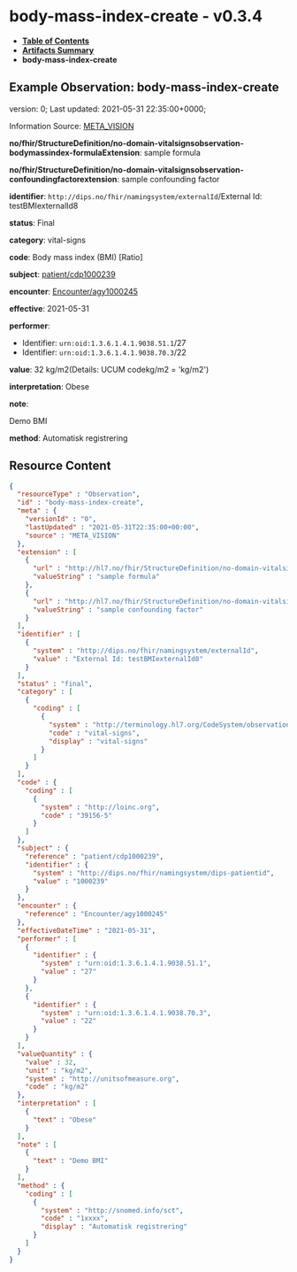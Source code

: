 # body-mass-index-create - v0.3.4

* [**Table of Contents**](toc.md)
* [**Artifacts Summary**](artifacts.md)
* **body-mass-index-create**

## Example Observation: body-mass-index-create

version: 0; Last updated: 2021-05-31 22:35:00+0000; 

Information Source: [META_VISION](https://simplifier.net/resolve?scope=hl7.fhir.no.basis@2.2.2&canonical=http://fhir.org/packages/hl7.fhir.no.basis/META_VISION)

**no/fhir/StructureDefinition/no-domain-vitalsignsobservation-bodymassindex-formulaExtension**: sample formula

**no/fhir/StructureDefinition/no-domain-vitalsignsobservation-confoundingfactorextension**: sample confounding factor

**identifier**: `http://dips.no/fhir/namingsystem/externalId`/External Id: testBMIexternalId8

**status**: Final

**category**: vital-signs

**code**: Body mass index (BMI) [Ratio]

**subject**: [patient/cdp1000239](https://simplifier.net/resolve?scope=hl7.fhir.no.basis@2.2.2&canonical=http://fhir.org/packages/hl7.fhir.no.basis/patient/cdp1000239)

**encounter**: [Encounter/agy1000245](https://simplifier.net/resolve?scope=hl7.fhir.no.basis@2.2.2&canonical=http://fhir.org/packages/hl7.fhir.no.basis/Encounter/agy1000245)

**effective**: 2021-05-31

**performer**: 

* Identifier: `urn:oid:1.3.6.1.4.1.9038.51.1`/27
* Identifier: `urn:oid:1.3.6.1.4.1.9038.70.3`/22

**value**: 32 kg/m2(Details: UCUM codekg/m2 = 'kg/m2')

**interpretation**: Obese

**note**: 

> 

Demo BMI


**method**: Automatisk registrering



## Resource Content

```json
{
  "resourceType" : "Observation",
  "id" : "body-mass-index-create",
  "meta" : {
    "versionId" : "0",
    "lastUpdated" : "2021-05-31T22:35:00+00:00",
    "source" : "META_VISION"
  },
  "extension" : [
    {
      "url" : "http://hl7.no/fhir/StructureDefinition/no-domain-vitalsignsobservation-bodymassindex-formulaExtension",
      "valueString" : "sample formula"
    },
    {
      "url" : "http://hl7.no/fhir/StructureDefinition/no-domain-vitalsignsobservation-confoundingfactorextension",
      "valueString" : "sample confounding factor"
    }
  ],
  "identifier" : [
    {
      "system" : "http://dips.no/fhir/namingsystem/externalId",
      "value" : "External Id: testBMIexternalId8"
    }
  ],
  "status" : "final",
  "category" : [
    {
      "coding" : [
        {
          "system" : "http://terminology.hl7.org/CodeSystem/observation-category",
          "code" : "vital-signs",
          "display" : "vital-signs"
        }
      ]
    }
  ],
  "code" : {
    "coding" : [
      {
        "system" : "http://loinc.org",
        "code" : "39156-5"
      }
    ]
  },
  "subject" : {
    "reference" : "patient/cdp1000239",
    "identifier" : {
      "system" : "http://dips.no/fhir/namingsystem/dips-patientid",
      "value" : "1000239"
    }
  },
  "encounter" : {
    "reference" : "Encounter/agy1000245"
  },
  "effectiveDateTime" : "2021-05-31",
  "performer" : [
    {
      "identifier" : {
        "system" : "urn:oid:1.3.6.1.4.1.9038.51.1",
        "value" : "27"
      }
    },
    {
      "identifier" : {
        "system" : "urn:oid:1.3.6.1.4.1.9038.70.3",
        "value" : "22"
      }
    }
  ],
  "valueQuantity" : {
    "value" : 32,
    "unit" : "kg/m2",
    "system" : "http://unitsofmeasure.org",
    "code" : "kg/m2"
  },
  "interpretation" : [
    {
      "text" : "Obese"
    }
  ],
  "note" : [
    {
      "text" : "Demo BMI"
    }
  ],
  "method" : {
    "coding" : [
      {
        "system" : "http://snomed.info/sct",
        "code" : "1xxxx",
        "display" : "Automatisk registrering"
      }
    ]
  }
}

```

